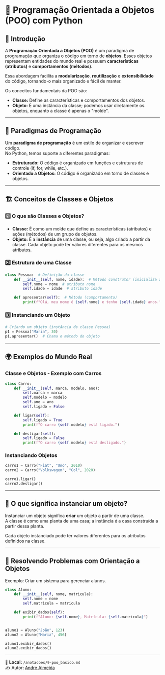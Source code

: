 # 🐍 Programação Orientada a Objetos (POO) com Python

## 📖 Introdução

A **Programação Orientada a Objetos (POO)** é um paradigma de programação que organiza o código em torno de **objetos**. Esses objetos representam entidades do mundo real e possuem **características (atributos)** e **comportamentos (métodos)**.

Essa abordagem facilita a **modularização**, **reutilização** e **extensibilidade** do código, tornando-o mais organizado e fácil de manter.

Os conceitos fundamentais da POO são:

- **Classe:** Define as características e comportamentos dos objetos.
- **Objeto:** É uma instância da classe; podemos usar diretamente os objetos, enquanto a classe é apenas o "molde".

---

## 🔑 Paradigmas de Programação

Um **paradigma de programação** é um estilo de organizar e escrever código.  
No Python, temos suporte a diferentes paradigmas:

- **Estruturado:** O código é organizado em funções e estruturas de controle (if, for, while, etc.).  
- **Orientado a Objetos:** O código é organizado em torno de classes e objetos.  

---

## 🏗️ Conceitos de Classes e Objetos

### 1️⃣ O que são Classes e Objetos?

- **Classe:** É como um molde que define as características (atributos) e ações (métodos) de um grupo de objetos.
- **Objeto:** É a **instância** de uma classe, ou seja, algo criado a partir da classe. Cada objeto pode ter valores diferentes para os mesmos atributos.

### 2️⃣ Estrutura de uma Classe

```python
class Pessoa:  # Definição da classe
    def __init__(self, nome, idade):  # Método construtor (inicializa atributos)
        self.nome = nome  # atributo nome
        self.idade = idade  # atributo idade

    def apresentar(self):  # Método (comportamento)
        print(f"Olá, meu nome é {self.nome} e tenho {self.idade} anos.")
```

### 3️⃣ Instanciando um Objeto

```python
# Criando um objeto (instância da classe Pessoa)
p1 = Pessoa("Maria", 30)
p1.apresentar()  # Chama o método do objeto
```

---

## 🌍 Exemplos do Mundo Real

### Classe e Objetos - Exemplo com Carros

```python
class Carro:
    def __init__(self, marca, modelo, ano):
        self.marca = marca
        self.modelo = modelo
        self.ano = ano
        self.ligado = False

    def ligar(self):
        self.ligado = True
        print(f"O carro {self.modelo} está ligado.")

    def desligar(self):
        self.ligado = False
        print(f"O carro {self.modelo} está desligado.")
```

### Instanciando Objetos

```python
carro1 = Carro("Fiat", "Uno", 2010)
carro2 = Carro("Volkswagen", "Gol", 2020)

carro1.ligar()
carro2.desligar()
```

---

## 🧐 O que significa **instanciar um objeto**?

Instanciar um objeto significa **criar** um objeto a partir de uma classe.  
A classe é como uma planta de uma casa; a instância é a casa construída a partir dessa planta.

Cada objeto instanciado pode ter valores diferentes para os atributos definidos na classe.

---

## 🎯 Resolvendo Problemas com Orientação a Objetos

Exemplo: Criar um sistema para gerenciar alunos.

```python
class Aluno:
    def __init__(self, nome, matricula):
        self.nome = nome
        self.matricula = matricula

    def exibir_dados(self):
        print(f"Aluno: {self.nome}, Matrícula: {self.matricula}")


aluno1 = Aluno("João", 123)
aluno2 = Aluno("Maria", 456)

aluno1.exibir_dados()
aluno2.exibir_dados()
```

---

📁 **Local:** `/anotacoes/9-poo_basico.md`  
✍️ Autor: [Andre Almeida](https://github.com/llandrell)
